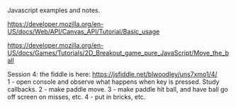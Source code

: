 Javascript examples and notes.

https://developer.mozilla.org/en-US/docs/Web/API/Canvas_API/Tutorial/Basic_usage

https://developer.mozilla.org/en-US/docs/Games/Tutorials/2D_Breakout_game_pure_JavaScript/Move_the_ball

Session 4: the fiddle is here: https://jsfiddle.net/blwoodley/uns7xmo1/4/   
1 - open console and observe what happens when key is pressed. Study callbacks.
2 - make paddle move.
3 - make paddle hit ball, and have ball go off screen on misses, etc.
4 - put in bricks, etc.

